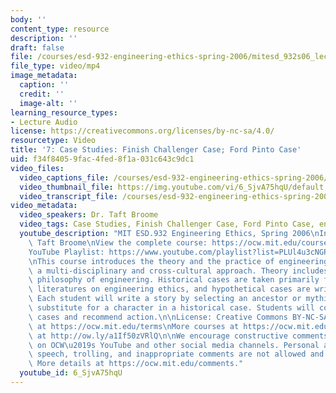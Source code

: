 ```yaml
---
body: ''
content_type: resource
description: ''
draft: false
file: /courses/esd-932-engineering-ethics-spring-2006/mitesd_932s06_lec07_360p_16_9.mp4
file_type: video/mp4
image_metadata:
  caption: ''
  credit: ''
  image-alt: ''
learning_resource_types:
- Lecture Audio
license: https://creativecommons.org/licenses/by-nc-sa/4.0/
resourcetype: Video
title: '7: Case Studies: Finish Challenger Case; Ford Pinto Case'
uid: f34f8405-9fac-4fed-8f1a-031c643c9dc1
video_files:
  video_captions_file: /courses/esd-932-engineering-ethics-spring-2006/1MMNE42teLLSSSnxKE1WMputYYCzTcBau_transcript.webvtt
  video_thumbnail_file: https://img.youtube.com/vi/6_SjvA75hqU/default.jpg
  video_transcript_file: /courses/esd-932-engineering-ethics-spring-2006/1MMNE42teLLSSSnxKE1WMputYYCzTcBau_transcript.pdf
video_metadata:
  video_speakers: Dr. Taft Broome
  video_tags: Case Studies, Finish Challenger Case, Ford Pinto Case, engineering ethics
  youtube_description: "MIT ESD.932 Engineering Ethics, Spring 2006\nInstructor: Dr.\
    \ Taft Broome\nView the complete course: https://ocw.mit.edu/courses/esd-932-engineering-ethics-spring-2006/\n\
    YouTube Playlist: https://www.youtube.com/playlist?list=PLUl4u3cNGP61YF5HCMnGUwJ8D-PNNs3OR\n\
    \nThis course introduces the theory and the practice of engineering ethics using\
    \ a multi-disciplinary and cross-cultural approach. Theory includes ethics and\
    \ philosophy of engineering. Historical cases are taken primarily from the scholarly\
    \ literatures on engineering ethics, and hypothetical cases are written by students.\
    \ Each student will write a story by selecting an ancestor or mythic hero as a\
    \ substitute for a character in a historical case. Students will compare these\
    \ cases and recommend action.\n\nLicense: Creative Commons BY-NC-SA\nMore information\
    \ at https://ocw.mit.edu/terms\nMore courses at https://ocw.mit.edu\nSupport OCW\
    \ at http://ow.ly/a1If50zVRlQ\n\nWe encourage constructive comments and discussion\
    \ on OCW\u2019s YouTube and other social media channels. Personal attacks, hate\
    \ speech, trolling, and inappropriate comments are not allowed and may be removed.\
    \ More details at https://ocw.mit.edu/comments."
  youtube_id: 6_SjvA75hqU
---
```

